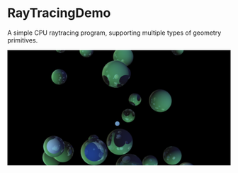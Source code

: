 # RayTracingDemo
A simple CPU raytracing program, supporting multiple types of geometry primitives.

![Screenshot](screenshot.png)
